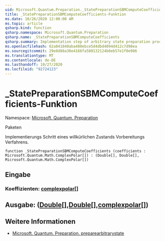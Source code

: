 ```yaml
---
uid: Microsoft.Quantum.Preparation._StatePreparationSBMComputeCoefficients
title: _StatePreparationSBMComputeCoefficients-Funktion
ms.date: 10/26/2020 12:00:00 AM
ms.topic: article
qsharp.kind: function
qsharp.namespace: Microsoft.Quantum.Preparation
qsharp.name: _StatePreparationSBMComputeCoefficients
qsharp.summary: Implementation step of arbitrary state preparation procedure.
ms.openlocfilehash: 62a841840aba480ebce5d4dbd4094d412c7d98ea
ms.sourcegitcommit: 29e0d88a30e4166fa580132124b0eb57e1f0e986
ms.translationtype: MT
ms.contentlocale: de-DE
ms.lasthandoff: 10/27/2020
ms.locfileid: "92724123"
---
```

# <a name="_statepreparationsbmcomputecoefficients-function"></a>_StatePreparationSBMComputeCoefficients-Funktion

Namespace: [Microsoft. Quantum. Preparation](xref:Microsoft.Quantum.Preparation)

Paketen [](https://nuget.org/packages/)


Implementierungs Schritt eines willkürlichen Zustands Vorbereitungs Verfahrens.

```qsharp
function _StatePreparationSBMComputeCoefficients (coefficients : Microsoft.Quantum.Math.ComplexPolar[]) : (Double[], Double[], Microsoft.Quantum.Math.ComplexPolar[])
```


## <a name="input"></a>Eingabe

### <a name="coefficients--complexpolar"></a>Koeffizienten: [complexpolar](xref:Microsoft.Quantum.Math.ComplexPolar)[]





## <a name="output--doubledoublecomplexpolar"></a>Ausgabe: ([Double](xref:microsoft.quantum.lang-ref.double)[],[Double](xref:microsoft.quantum.lang-ref.double)[],[complexpolar](xref:Microsoft.Quantum.Math.ComplexPolar)[])



## <a name="see-also"></a>Weitere Informationen

- [Microsoft. Quantum. Preparation. preparearbitrarystate](xref:Microsoft.Quantum.Preparation.PrepareArbitraryState)